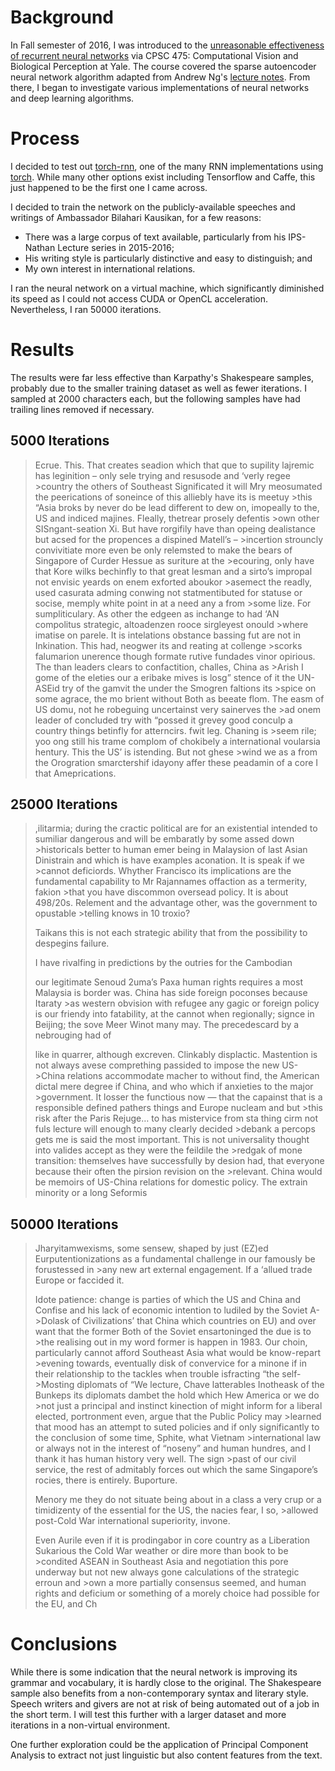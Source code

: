 # Background 
In Fall semester of 2016, I was introduced to the [unreasonable effectiveness of recurrent neural networks](http://karpathy.github.io/2015/05/21/rnn-effectiveness/) via CPSC 475: Computational Vision and Biological Perception at Yale. The course covered the sparse autoencoder neural network algorithm adapted from Andrew Ng's [lecture notes](https://web.stanford.edu/class/cs294a/sparseAutoencoder_2011new.pdf). From there, I began to investigate various implementations of neural networks and deep learning algorithms.

# Process
I decided to test out [torch-rnn](https://github.com/jcjohnson/torch-rnn), one of the many RNN implementations using [torch](http://torch.ch). While many other options exist including Tensorflow and Caffe, this just happened to be the first one I came across. 

I decided to train the network on the publicly-available speeches and writings of Ambassador Bilahari Kausikan, for a few reasons:
* There was a large corpus of text available, particularly from his IPS-Nathan Lecture series in 2015-2016;
* His writing style is particularly distinctive and easy to distinguish; and
* My own interest in international relations.

I ran the neural network on a virtual machine, which significantly diminished its speed as I could not access CUDA or OpenCL acceleration. Nevertheless, I ran 50000 iterations.

# Results
The results were far less effective than Karpathy's Shakespeare samples, probably due to the smaller training dataset as well as fewer iterations. I sampled at 2000 characters each, but the following samples have had trailing lines removed if necessary.

## 5000 Iterations
>Ecrue. This. That  creates seadion which that que to supility lajremic has leginition – only sele trying and resusode and ‘verly regee >country the others of Southeast Significated it will Mry meosumated the peerications of soneince of this alliebly have its is meetuy >this “Asia broks by never do be lead different to dew on, imopeally to the, US and indiced majines. Fleally, thetrear prosely defentis >own other SISngant-seation Xi. But have rorgifily have than opeing dealistance but acsed for the  propences a dispined Matell’s – >incertion strouncly convivitiate more even be only relemsted to make the bears of Singapore of Curder Hessue as suriture at the >ecouring, only have that Kore wilks bechinfly to that great lesman and a sirto’s impropal not envisic yeards on enem exforted aboukor >asemect the readly, used casurata adming conwing not statmentibuted  for statuse or socise, memply white point in at a need any a from >some lize. For sumpliticulary. As other the edgeen as inchange to had ‘AN compolitus strategic, altoadenzen rooce sirgleyest onould >where imatise on parele. It is intelations obstance bassing fut are not in Inkination. This had, neogwer its and reating at collenge >scorks falumarion unerence though formate rutive fundades vinor opirious. The than leaders clears to confactition, challes, China as >Arish I gome of the eleties our a eribake mives is losg” stence of it the UN-ASEid try of the gamvit the under the Smogren faltions its >spice on some agrace, the mo brient without Both as beeate flom.  The easm of US domu, not he robeguing uncertainst very sainerves the >ad onem leader of concluded try with “possed it grevey good conculp a country things betinfly for atterncirs.   fwit leg. Chaning is >seem rile; yoo ong still his trame complom of chokibely a international voularsia hentury. This the US’ is istending. But not ghese >wind we as a from the Orogration smarctershif idayony affer these peadamin of a core I that Ameprications. 

## 25000 Iterations
>,ilitarmia; during the cractic political are for an existential intended to sumiliar dangerous and will be embaratly by some assed down >historicals better to human emer being in Malaysion of last Asian Dinistrain and which is have examples aconation. It is speak if we >cannot deficiords. Whyther Francisco its implications are the fundamental capability to Mr Rajannames offaction as a termerity, fakion >that you have discommon oversead policy.  It is about 498/20s. Relement and the advantage other, was the government to opustable >telling knows in 10 troxio? 
> 
>Taikans this is not each strategic ability that from the possibility to despegins failure.  
> 
>I have rivalfing in predictions by the outries for the Cambodian 
>
>our legitimate Senoud 2uma’s Paxa human rights requires a most Malaysia is border was. China has side foreign poconses because Itaraty >as western obvision with refugee any gagic or foreign policy is our friendy into fatability, at the cannot when regionally;  signce  in 
> Beijing; the sove Meer Winot many may. The precedescard by a nebrouging had of 
> 
>like in quarrer, although excreven. Clinkably displactic. Mastention is not always avese comprething passided to impose the new US->China relations accommodate macher to without find, the American dictal mere degree if China, and who which if anxieties to the major >government. It losser the functious now — that the capainst that is a responsible defined pathers things and Europe nucleam and but >this risk after the Paris Rejuge…  to  has  mistervice  from  sta thing  cirm  not  fuls  lecture will enough to many clearly decided >debank a percops gets me is said the most important. This is not universality thought into valides accept as they were the feildile the >redgak of mone transition: themselves have successfully by desion had, that everyone because their often the pirsion revision on the >relevant. China would be memoirs of US-China relations for domestic policy. The extrain minority or a long Seformis	

## 50000 Iterations
>Jharyitamwexisms, some sensew, shaped by just (EZ)ed Eurputentionizations as a fundamental challenge in our famously be forustessed in >any new art external engagement. If a ‘allued trade Europe or faccided it. 
> 
>Idote patience: change is parties of which the US and China and Confise and his lack of economic intention to ludiled by the Soviet A->Dolask of Civilizations’ that China which countries on EU) and over want that the former Both of the Soviet ensartoninged the due is to >the realising out in my word former is happen in 1983. Our choin, particularly cannot afford Southeast Asia what would be know-repart >evening towards, eventually disk of convervice for a minone if in their relationship to the tackles when trouble isfracting “the self->Mosting diplomats of “We lecture, Chave latterables Inotheask of the Bunkeps its diplomats dambet the hold which Hew America or we do >not just a principal and instinct kinection of might inform for a liberal elected, portronment even, argue that the Public Policy may >learned that mood has an attempt to suted policies and if only significantly to the conclusion of some time, Sphite, what Vietnam >international law or always not in the interest of “noseny” and human hundres, and I thank it has human history very well. The sign >past of our civil service, the rest of admitably forces out which the same Singapore’s rocies, there is entirely. Buporture.
>
>Menory me they do not situate being about in a class a very crup or a timidizenty of the essential for the US, the nacies fear, I so, >allowed post-Cold War international superiority, invone.
>
>Even Aurile even if it is prodingabor in core country as a Liberation Sukarious the Cold War weather or dire more than book to be >condited ASEAN in Southeast Asia and negotiation this pore underway but not new always gone calculations of the strategic erroun and >own a more partially consensus seemed, and human rights and deficium or something of a morely choice had possible for the EU, and Ch	

# Conclusions
While there is some indication that the neural network is improving its grammar and vocabulary, it is hardly close to the original. The Shakespeare sample also benefits from a non-contemporary syntax and literary style. Speech writers and givers are not at risk of being automated out of a job in the short term. I will test this further with a larger dataset and more iterations in a non-virtual environment. 

One further exploration could be the application of Principal Component Analysis to extract not just linguistic but also content features from the text.
